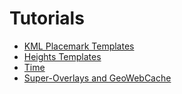# Tutorials

<div class="grid cards" markdown>

-   [KML Placemark Templates](kmlplacemark/index.md)
-   [Heights Templates](heights/heights.md)
-   [Time](time/time.md)
-   [Super-Overlays and GeoWebCache](superoverlaysgwc.md)

</div>
